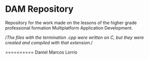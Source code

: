 DAM Repository
==========

Repository for the work made on the lessons of the higher grade professional formation Multiplatform Application Development.

/*The files with the termination .cpp were written on C, but they were created and compiled with that extension.*/

==========
Daniel Marcos Lorrio
